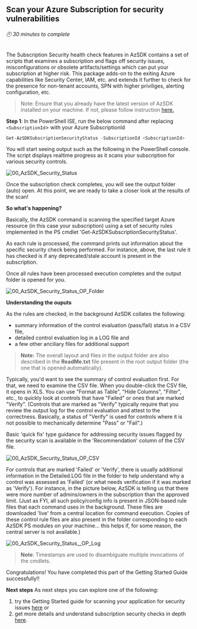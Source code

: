 ## Scan your Azure Subscription for security vulnerabilities
###### :clock10: 30 minutes to complete
The Subscription Security health check features in AzSDK contains a set of scripts that examines a subscription and flags off security issues, misconfigurations or obsolete artifacts/settings which can put your subscription at higher risk.
This package adds-on to the exiting Azure capabilities like Security Center, IAM, etc. and extends it further to check for the presence for non-tenant accounts, SPN with higher priviliges, alerting configuration, etc.

> Note: Ensure that you already have the latest version of AzSDK installed on your machine. If not, please follow instruction [here.](../00a-Setup/Readme.md)

**Step 1**: In the PowerShell ISE, run the below command after replacing `<SubscriptionId`> with your Azure SubscriptionId
```PowerShell  
Get-AzSDKSubscriptionSecurityStatus -SubscriptionId <SubscriptionId>
```  

You will start seeing output such as the following in the PowerShell console. The script displays realtime progress as it scans your subscription for various security controls.

![00_AzSDK_Security_Status](../Images/00_AzSDK_Security_Status.png)  

Once the subscription check completes, you will see the output folder (auto) open. At this point, we are ready to take a closer look at the results of the scan!

**So what's happening?** 

Basically, the AzSDK command is scanning the specified target Azure resource (in this case your subscription) using a set of security rules implemented in the PS cmdlet 'Get-AzSDKSubscriptionSecurityStatus'. 

As each rule is processed, the command prints out information about the specific security check being performed. For instance, above, the last rule it has checked is if any deprecated/stale account is present in the subscription.  

Once all rules have been processed execution completes and the output folder is opened for you. 

![00_AzSDK_Security_Status_OP_Folder](../Images/00_AzSDK_Security_Status_OP_Folder.png)   

**Understanding the ouputs** 

As the rules are checked, in the background AzSDK collates the following: 
- summary information of the control evaluation (pass/fail) status in a CSV file, 
- detailed control evaluation log in a LOG file and
- a few other anciliary files for additional support

> **Note:** The overall layout and files in the output folder are also described in the **ReadMe.txt** file present in the root output folder (the one that is opened automatically). 

Typically, you'd want to see the summary of control evaluation first. For that, we need to examine the CSV file. 
When you double-click the CSV file, it opens in XLS. You can use "Format as Table", "Hide Columns", "Filter", etc., to quickly look at controls that have "Failed" or ones that are marked "Verify". 
(Controls that are marked as "Verify" typically require that you review the output log for the control evaluation and attest to the correctness. Basically, a status of "Verify" is used for 
controls where it is not possible to mechanically determine "Pass" or "Fail".)

Basic 'quick fix' type guidance for addressing security issues flagged by the security scan is available
in the 'Recommendation' column of the CSV file.

![00_AzSDK_Security_Status_OP_CSV](../Images/00_AzSDK_Security_Status_OP_CSV.PNG)  

For controls that are marked 'Failed' or 'Verify', there is usually additional information 
in the Detailed.LOG file in the <subscription-name> folder to help understand why a control was assessed as 'Failed' 
(or what needs verification if it was marked as 'Verify'). For instance, in the picture below, AzSDK is telling us that 
there were more number of 
admins/owners in the subscription than the approved limit. (Just as FYI, all such 
policy/config info is present in JSON-based rule files that each command uses in the background. 
These files are downloaded 'live' from a central location for command execution. Copies of these control 
rule files are also present in the folder corresponding to each AzSDK PS modules on your machine…
this helps if, for some reason, the central server is not available.)  

![00_AzSDK_Security_Status__OP_Log](../Images/00_AzSDK_Security_Status__OP_Log.png)  


> **Note**: Timestamps are used to disambiguate multiple invocations of the cmdlets.  
 
Congratulations! You have completed this part of the Getting Started Guide successfully!!

**Next steps** 
As next steps you can explore one of the following:
1) try the Getting Started guide for scanning your application for security issues [here](./GettingStarted_AzureServiceSecurity.md) or
2) get more details and understand subscription security checks in depth [here](../01-Subscription-Security/Readme.md).
